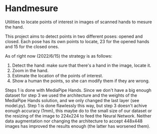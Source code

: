 # Handmesure

Utilities to locate points of interest in images of scanned hands to mesure the hand.


This project aims to detect points in two different poses: opened and closed.
Each pose has its own points to locate, 23 for the opened hands and 15 for the closed ones.

As of right now (2022/6/15) the strategy is as follows:
1. Detect the hand: make sure that there's a hand in the image, locate it.
2. Zoom in the hand.
3. Estimate the location of the points of interest.
4. Show a human the points, so she can modify them if they are wrong.

Steps 1 is done with MediaPipe Hands.
Since we don't have a big enough dataset for step 3 we used the architecture and the
weights of the MediaPipe Hands solution, and we only changed the last layer (see model.py).
Step 1 is done flawlessly this way, but step 3 doesn't achive eonugh accuracy (1mm), this maybe do to the small size of
our dataset or the resizing of the image to 224x224 to feed the Neural Network.
Neither data augmentation nor changing the architecture to accept 448x448 images has improved the results enough (the latter has worsened them).